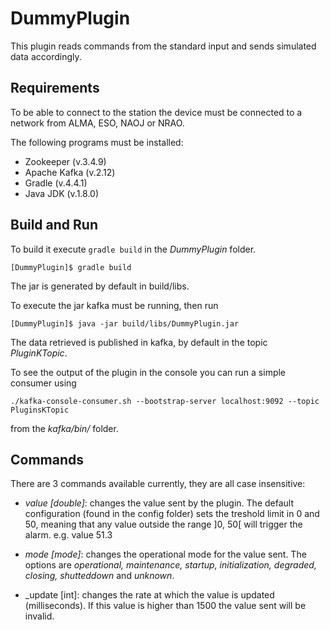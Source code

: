 # DummyPlugin

This plugin reads commands from the standard input and sends simulated data accordingly.

## Requirements
To be able to connect to the station the device must be connected to a network from ALMA, ESO, NAOJ or NRAO.

The following programs must be installed:

* Zookeeper (v.3.4.9)
* Apache Kafka (v.2.12)
* Gradle (v.4.4.1)
* Java JDK (v.1.8.0)

## Build and Run

To build it execute `gradle build` in the _DummyPlugin_ folder.

`[DummyPlugin]$ gradle build`

The jar is generated by default in build/libs.

To execute the jar kafka must be running, then run

`[DummyPlugin]$ java -jar build/libs/DummyPlugin.jar`

The data retrieved is published in kafka, by default in the topic _PluginKTopic_.

To see the output of the plugin in the console you can run a simple consumer using

`./kafka-console-consumer.sh --bootstrap-server localhost:9092 --topic PluginsKTopic`

from the _kafka/bin/_ folder.

## Commands

There are 3 commands available currently, they are all case insensitive:

 - _value \[double\]_: changes the value sent by the plugin. The default configuration (found in the config folder) sets the treshold limit in 0 and 50, meaning that any value outside the range ]0, 50[ will trigger the alarm. e.g. value 51.3

 - _mode \[mode\]_: changes the operational mode for the value sent. The options are _operational, maintenance, startup, initialization, degraded, closing, shutteddown_ and _unknown_.

 - _update \[int\]: changes the rate at which the value is updated (milliseconds). If this value is higher than 1500 the value sent will be invalid.
